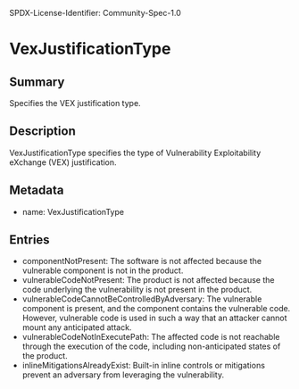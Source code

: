 SPDX-License-Identifier: Community-Spec-1.0

# VexJustificationType

## Summary

Specifies the VEX justification type.

## Description

VexJustificationType specifies the type of Vulnerability Exploitability eXchange (VEX) justification.

## Metadata

- name: VexJustificationType

## Entries

- componentNotPresent: The software is not affected because the vulnerable component is not in the product.
- vulnerableCodeNotPresent: The product is not affected because the code underlying the vulnerability is not present in the product.
- vulnerableCodeCannotBeControlledByAdversary: The vulnerable component is present, and the component contains the vulnerable code. However, vulnerable code is used in such a way that an attacker cannot mount any anticipated attack.
- vulnerableCodeNotInExecutePath: The affected code is not reachable through the execution of the code, including non-anticipated states of the product.
- inlineMitigationsAlreadyExist: Built-in inline controls or mitigations prevent an adversary from leveraging the vulnerability.
